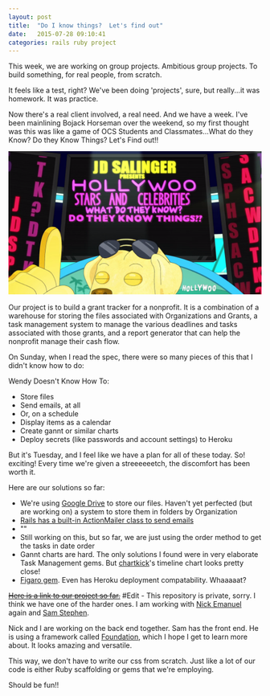 ```yaml
---
layout: post
title:  "Do I know things?  Let's find out"
date:   2015-07-28 09:10:41
categories: rails ruby project
---
```


This week, we are working on group projects.  Ambitious group projects.  To build something, for real people, from scratch.

It feels like a test, right?  We've been doing 'projects', sure, but really...it was homework.  It was practice.

Now there's a real client involved, a real need.  And we have a week.  I've been mainlining Bojack Horseman over the weekend, so my first thought was this was like a game of OCS Students and Classmates...What do they Know?  Do they Know Things?  Let's Find out!!


<p style="text-align: center;"><img src="/assets/2015-07-28-hollywoo.png" alt="mr peanutbutter's quiz game asks..."></p>


Our project is to build a grant tracker for a nonprofit.  It is a combination of a warehouse for storing the files associated with Organizations and Grants, a task management system to manage the various deadlines and tasks associated with those grants, and a report generator that can help the nonprofit manage their cash flow.

On Sunday, when I read the spec, there were so many pieces of this that I didn't know how to do:

Wendy Doesn't Know How To:

- Store files
- Send emails, at all
- Or, on a schedule 
- Display items as a calendar
- Create gannt or similar charts
- Deploy secrets (like passwords and account settings) to Heroku

But it's Tuesday, and I feel like we have a plan for all of these today.  So! exciting!  Every time we're given a streeeeeetch, the discomfort has been worth it.

Here are our solutions so far: 

- We're using [Google Drive](https://github.com/gimite/google-drive-ruby) to store our files.  Haven't yet perfected (but are working on) a system to store them in folders by Organization
- [Rails has a built-in ActionMailer class to send emails](http://guides.rubyonrails.org/action_mailer_basics.html)
- ""
- Still working on this, but so far, we are just using the order method to get the tasks in date order
- Gannt charts are hard.  The only solutions I found were in very elaborate Task Management gems.  But [chartkick](http://chartkick.com/)'s timeline chart looks pretty close!
- [Figaro gem](https://github.com/laserlemon/figaro).  Even has Heroku deployment compatability.  Whaaaaat?

~~[Here is a link to our project so far.](https://github.com/omahacodeschool/grant-tracker)~~  #Edit - This repository is private, sorry.  I think we have one of the harder ones.  I am working with [Nick Emanuel](https://github.com/njemanuel01) again and [Sam Stephen](https://github.com/samstephen).  

Nick and I are working on the back end together.  Sam has the front end.  He is using a framework called [Foundation](http://foundation.zurb.com/), which I hope I get to learn more about.  It looks amazing and versatile.  

This way, we don't have to write our css from scratch.  Just like a lot of our code is either Ruby scaffolding or gems that we're employing.

Should be fun!!
